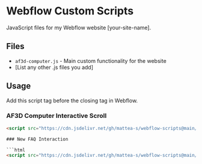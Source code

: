 # Webflow Custom Scripts

JavaScript files for my Webflow website [your-site-name].

## Files

- `af3d-computer.js` - Main custom functionality for the website
- [List any other .js files you add]

## Usage

Add this script tag before the closing </body> tag in Webflow.

### AF3D Computer Interactive Scroll

```html
<script src="https://cdn.jsdelivr.net/gh/mattea-s/webflow-scripts@main/af3d-computer.js"></script>

### New FAQ Interaction

```html
<script src="https://cdn.jsdelivr.net/gh/mattea-s/webflow-scripts@main/faq-wrapper.js"></script>
